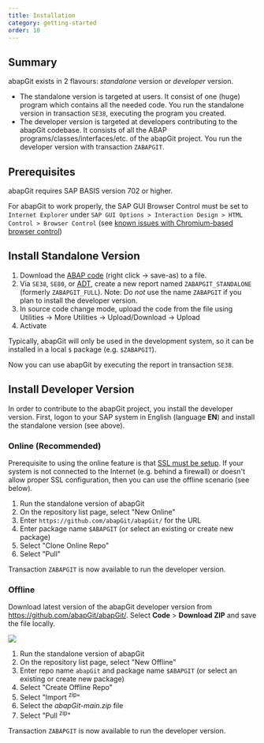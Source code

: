 ```yaml
---
title: Installation
category: getting-started
order: 10
---
```


## Summary

abapGit exists in 2 flavours: _standalone_ version or _developer_ version.

* The standalone version is targeted at users. It consist of one (huge) program which contains all the needed code. You run the standalone version in transaction `SE38`, executing the program you created.
* The developer version is targeted at developers contributing to the abapGit codebase. It consists of all the ABAP programs/classes/interfaces/etc. of the abapGit project. You run the developer version with transaction `ZABAPGIT`.

## Prerequisites

abapGit requires SAP BASIS version 702 or higher.

For abapGit to work properly, the SAP GUI Browser Control must be set to `Internet Explorer` under `SAP GUI Options > Interaction Design > HTML Control > Browser Control` (see [known issues with Chromium-based browser control](https://github.com/abapGit/abapGit/issues/4841))

## Install Standalone Version

1. Download the [ABAP code](https://raw.githubusercontent.com/abapGit/build/main/zabapgit_standalone.prog.abap) (right click -> save-as) to a file.
2. Via `SE38`, `SE80`, or [ADT](https://tools.hana.ondemand.com/#abap), create a new report named `ZABAPGIT_STANDALONE` (formerly `ZABAPGIT_FULL`). Note: Do _not_ use the name `ZABAPGIT` if you plan to install the developer version.
3. In source code change mode, upload the code from the file using Utilities -> More Utilities -> Upload/Download -> Upload
4. Activate

Typically, abapGit will only be used in the development system, so it can be installed in a local `$` package (e.g.  `$ZABAPGIT`).

Now you can use abapGit by executing the report in transaction `SE38`.

## Install Developer Version

In order to contribute to the abapGit project, you install the developer version. First, logon to your SAP system in English (language **EN**) and install the standalone version (see above).

### Online (Recommended)

Prerequisite to using the online feature is that [SSL must be setup](/user-guide/setup/ssl-setup.md). If your system is not connected to the Internet (e.g. behind a firewall) or doesn't allow proper SSL configuration, then you can use the offline scenario (see below).

1. Run the standalone version of abapGit
1. On the repository list page, select "New Online"
1. Enter `https://github.com/abapGit/abapGit/` for the URL
1. Enter package name `$ABAPGIT` (or select an existing or create new package)
1. Select "Clone Online Repo"
1. Select "Pull"

Transaction `ZABAPGIT` is now available to run the developer version.

### Offline

Download latest version of the abapGit developer version from  <https://github.com/abapGit/abapGit/>. Select **Code** > **Download ZIP** and save the file locally.

![](/img/zip_download.png)

1. Run the standalone version of abapGit
1. On the repository list page, select "New Offline"
1. Enter repo name `abapGit` and package name `$ABAPGIT` (or select an existing or create new package)
1. Select "Create Offline Repo"
1. Select "Import <sup>zip</sup>"
1. Select the _abapGit-main.zip_ file
1. Select "Pull <sup>zip</sup>"

Transaction `ZABAPGIT` is now available to run the developer version.

